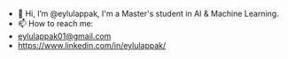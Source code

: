 - 👋 Hi, I’m @eylulappak, I'm a Master's student in AI & Machine Learning. 
- 📫 How to reach me: 
- eylulappak01@gmail.com
- https://www.linkedin.com/in/eylulappak/

<!---
eylulappak/eylulappak is a ✨ special ✨ repository because its `README.md` (this file) appears on your GitHub profile.
You can click the Preview link to take a look at your changes.
--->
